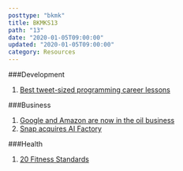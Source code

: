 ```yaml
---
posttype: "bkmk"
title: BKMKS13
path: "13"
date: "2020-01-05T09:00:00"
updated: "2020-01-05T09:00:00"
category: Resources
---
```


###Development
1. [Best tweet-sized programming career lessons](https://dev.to/tlakomy/best-tweet-sized-programming-career-lessons-1de7)

###Business
1. [Google and Amazon are now in the oil business](https://www.youtube.com/watch?v=v3n8txX3144)
1. [Snap acquires AI Factory](https://www.producthunt.com/newsletter/3756)

###Health
1. [20 Fitness Standards](https://www.bobbymaximus.com/20-fitness-standards/)

